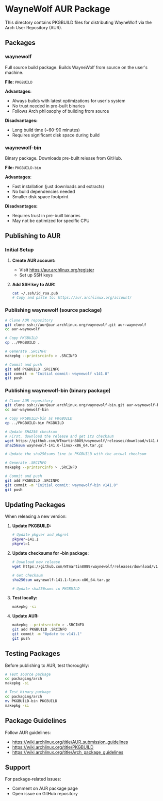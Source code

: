 # WayneWolf AUR Package

This directory contains PKGBUILD files for distributing WayneWolf via the Arch User Repository (AUR).

## Packages

### waynewolf
Full source build package. Builds WayneWolf from source on the user's machine.

**File:** `PKGBUILD`

**Advantages:**
- Always builds with latest optimizations for user's system
- No trust needed in pre-built binaries
- Follows Arch philosophy of building from source

**Disadvantages:**
- Long build time (~60-90 minutes)
- Requires significant disk space during build

### waynewolf-bin
Binary package. Downloads pre-built release from GitHub.

**File:** `PKGBUILD-bin`

**Advantages:**
- Fast installation (just downloads and extracts)
- No build dependencies needed
- Smaller disk space footprint

**Disadvantages:**
- Requires trust in pre-built binaries
- May not be optimized for specific CPU

## Publishing to AUR

### Initial Setup

1. **Create AUR account:**
   - Visit https://aur.archlinux.org/register
   - Set up SSH keys

2. **Add SSH key to AUR:**
   ```bash
   cat ~/.ssh/id_rsa.pub
   # Copy and paste to: https://aur.archlinux.org/account/
   ```

### Publishing waynewolf (source package)

```bash
# Clone AUR repository
git clone ssh://aur@aur.archlinux.org/waynewolf.git aur-waynewolf
cd aur-waynewolf

# Copy PKGBUILD
cp ../PKGBUILD .

# Generate .SRCINFO
makepkg --printsrcinfo > .SRCINFO

# Commit and push
git add PKGBUILD .SRCINFO
git commit -m "Initial commit: waynewolf v141.0"
git push
```

### Publishing waynewolf-bin (binary package)

```bash
# Clone AUR repository
git clone ssh://aur@aur.archlinux.org/waynewolf-bin.git aur-waynewolf-bin
cd aur-waynewolf-bin

# Copy PKGBUILD-bin as PKGBUILD
cp ../PKGBUILD-bin PKGBUILD

# Update SHA256 checksum
# First, download the release and get its checksum
wget https://github.com/WTmartin8089/waynewolf/releases/download/v141.0/waynewolf-141.0-linux-x86_64.tar.gz
sha256sum waynewolf-141.0-linux-x86_64.tar.gz

# Update the sha256sums line in PKGBUILD with the actual checksum

# Generate .SRCINFO
makepkg --printsrcinfo > .SRCINFO

# Commit and push
git add PKGBUILD .SRCINFO
git commit -m "Initial commit: waynewolf-bin v141.0"
git push
```

## Updating Packages

When releasing a new version:

1. **Update PKGBUILD:**
   ```bash
   # Update pkgver and pkgrel
   pkgver=141.1
   pkgrel=1
   ```

2. **Update checksums for -bin package:**
   ```bash
   # Download new release
   wget https://github.com/WTmartin8089/waynewolf/releases/download/v141.1/waynewolf-141.1-linux-x86_64.tar.gz

   # Get checksum
   sha256sum waynewolf-141.1-linux-x86_64.tar.gz

   # Update sha256sums in PKGBUILD
   ```

3. **Test locally:**
   ```bash
   makepkg -si
   ```

4. **Update AUR:**
   ```bash
   makepkg --printsrcinfo > .SRCINFO
   git add PKGBUILD .SRCINFO
   git commit -m "Update to v141.1"
   git push
   ```

## Testing Packages

Before publishing to AUR, test thoroughly:

```bash
# Test source package
cd packaging/arch
makepkg -si

# Test binary package
cd packaging/arch
mv PKGBUILD-bin PKGBUILD
makepkg -si
```

## Package Guidelines

Follow AUR guidelines:
- https://wiki.archlinux.org/title/AUR_submission_guidelines
- https://wiki.archlinux.org/title/PKGBUILD
- https://wiki.archlinux.org/title/Arch_package_guidelines

## Support

For package-related issues:
- Comment on AUR package page
- Open issue on GitHub repository
